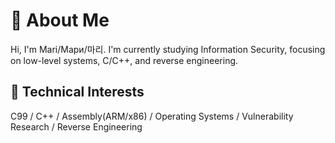 # 🧭 About Me

Hi, I'm Mari/Мари/마리. I'm currently studying Information Security, focusing on low-level systems, C/C++, and reverse engineering.  

## 🔏 Technical Interests

C99 / C++ / Assembly(ARM/x86) / Operating Systems / Vulnerability Research / Reverse Engineering
